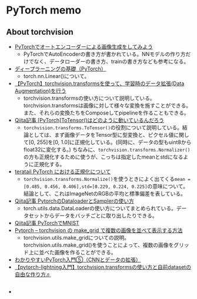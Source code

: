 # PyTorch memo
## About torchvision
  - [PyTorchでオートエンコーダーによる画像生成をしてみよう](https://atmarkit.itmedia.co.jp/ait/articles/2007/10/news024_2.html)
    - PyTorchでAutoEncoderの書き方が書かれている。NNモデルの作り方だけでなく、データローダーの書き方、trainの書き方なども参考になる。
  - [ディープラーニングの基礎（PyTorch）](https://free.kikagaku.ai/tutorial/basic_of_deep_learning/learn/pytorch_beginners)
    - torch.nn.Linear()について。 
  - [【PyTorch】torchvision.transformsを使って、学習時のデータ拡張(Data Augmentation)を行う ](https://take-tech-engineer.com/pytorch-data-augmentation-transforms/)
    - torchvision.transformsの使い方について説明している。torchvision.transformsは画像に対して様々な変換を施すことができる。また、それらの変換たちをComposeしてpipelineを作ることもできる。
  - [Qiita記事 \[PyTorch\]ToTensor()はどのように動いているんだろう](https://qiita.com/Haaamaaaaa/items/925257c0c8f1b115575a)
    - `torchvision.transforms.ToTensor()`の役割について説明している。結論としては、まず画像データをTensor型に型変換と、ピクセル値に関して[0, 255]を[0, 1.0]に正規化している。(同時に、データの型もuint8からfloat32に変化する。) ちなみに、`torchvision.transforms.Normalizer()`の方も正規化するために使うが、こっちは指定したmeanとstdになるように正規化する。
  - [teratail PyTorch における正規化について](https://teratail.com/questions/295871)
    - `torchvision.transforms.Normalize()`を使うときによく出てくる`mean = [0.485, 0.456, 0.406],std=[0.229, 0.224, 0.225]`の意味について。結論として、これはImageNetのRGBの平均と標準偏差を表している。
  - [Qiita記事 PytorchのDataloaderとSamplerの使い方](https://qiita.com/tomp/items/3bf6d040bbc89a171880)
    - torch.utils.data.DataLoaderの使い方についてまとめられている。データセットからデータをバッチごとに取り出したりできる。
  - [Qiita記事 PyTorchでMNIST](https://qiita.com/fukuit/items/215ef75113d97560e599)
  - [Pytorch – torchvision の make_grid で複数の画像を並べて表示する方法](https://pystyle.info/pytorch-make-grid/)
    - torchvision.utils.make_gridについての説明。torchvision.utils.make_grid()を使うことによって、複数の画像をグリッド上に並べた画像を作ることができる。
  - [わかりやすいPyTorch入門⑤（CNNとデータの拡張）](https://exture-ri.com/2021/01/11/cnn-cifar10/)
  - [【pytorch-lightning入門】torchvision.transformsの使い方と自前datasetの自由な作り方♬](https://qiita.com/MuAuan/items/c350f64b7abb396973ed)
  - []()
    - 
